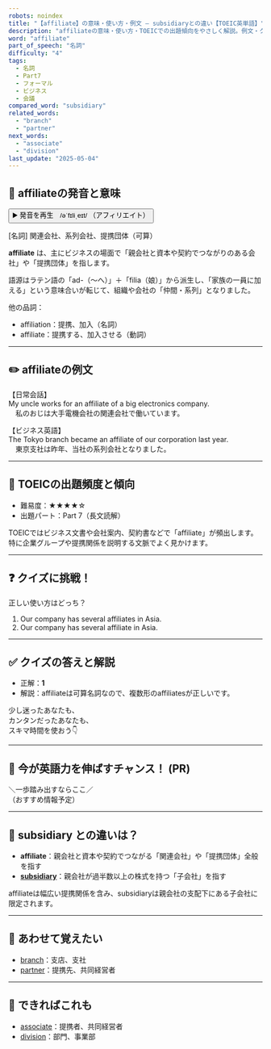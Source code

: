 ```yaml
---
robots: noindex
title: "【affiliate】の意味・使い方・例文 ― subsidiaryとの違い【TOEIC英単語】"
description: "affiliateの意味・使い方・TOEICでの出題傾向をやさしく解説。例文・クイズ付きでsubsidiaryとの違いもわかりやすく学べます。"
word: "affiliate"
part_of_speech: "名詞"
difficulty: "4"
tags:
  - 名詞
  - Part7
  - フォーマル
  - ビジネス
  - 会議
compared_word: "subsidiary"
related_words:
  - "branch"
  - "partner"
next_words:
  - "associate"
  - "division"
last_update: "2025-05-04"
---
```


## 🔰 affiliateの発音と意味

<button class="play-audio" onclick="playTTS('affiliate')">
  <span class="play-audio-main">
    ▶️ 発音を再生　/əˈfɪliˌeɪt/
  </span>
  <span class="play-audio-sub">
    （アフィリエイト）
  </span>
</button>

[名詞] 関連会社、系列会社、提携団体（可算）

**affiliate** は、主にビジネスの場面で「親会社と資本や契約でつながりのある会社」や「提携団体」を指します。

語源はラテン語の「ad-（～へ）」＋「filia（娘）」から派生し、「家族の一員に加える」という意味合いが転じて、組織や会社の「仲間・系列」となりました。

他の品詞：  
- affiliation：提携、加入（名詞）
- affiliate：提携する、加入させる（動詞）

---

## ✏️ affiliateの例文

【日常会話】  
My uncle works for an affiliate of a big electronics company.  
　私のおじは大手電機会社の関連会社で働いています。

【ビジネス英語】  
The Tokyo branch became an affiliate of our corporation last year.  
　東京支社は昨年、当社の系列会社となりました。

---

## 🎯 TOEICの出題頻度と傾向

- 難易度：★★★★☆
- 出題パート：Part 7（長文読解）

TOEICではビジネス文書や会社案内、契約書などで「affiliate」が頻出します。特に企業グループや提携関係を説明する文脈でよく見かけます。

---

## ❓ クイズに挑戦！

正しい使い方はどっち？

1. Our company has several affiliates in Asia.  
2. Our company has several affiliate in Asia.

---

## ✅ クイズの答えと解説

- 正解：**1**
- 解説：affiliateは可算名詞なので、複数形のaffiliatesが正しいです。

少し迷ったあなたも、  
カンタンだったあなたも、  
スキマ時間を使おう👇️

---

## 🚀 今が英語力を伸ばすチャンス！ (PR)

<div class="info-center">
＼一歩踏み出すならここ／<br>  
（おすすめ情報予定）
</div>

---

## 🤔  subsidiary との違いは？

- **affiliate**：親会社と資本や契約でつながる「関連会社」や「提携団体」全般を指す
- **[subsidiary](/word/subsidiary)**：親会社が過半数以上の株式を持つ「子会社」を指す

affiliateは幅広い提携関係を含み、subsidiaryは親会社の支配下にある子会社に限定されます。

---

## 🧩 あわせて覚えたい

- [branch](/word/branch)：支店、支社
- [partner](/word/partner)：提携先、共同経営者

---

## 📖 できればこれも

- [associate](/word/associate)：提携者、共同経営者
- [division](/word/division)：部門、事業部

<!-- cvid: aid17_bid20 -->
